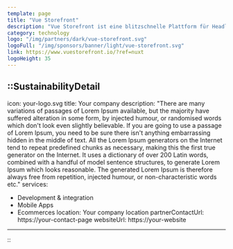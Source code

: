 ```yaml
---
template: page
title: "Vue Storefront"
description: "Vue Storefront ist eine blitzschnelle Plattform für Headless Commerce. Steigern Sie die Leistung Ihrer Website, gestalten Sie die Customer Journey und setzen Sie die Kreativität Ihrer Entwickler frei."
category: technology
logo: "/img/partners/dark/vue-storefront.svg"
logoFull: "/img/sponsors/banner/light/vue-storefront.svg"
link: https://www.vuestorefront.io/?ref=nuxt
logoHeight: 35
---
```

<!-- Leave the icon prop as is, the Nuxt team will replace it -->
::SustainabilityDetail
---
icon: your-logo.svg
title: Your company
description: "There are many variations of passages of Lorem Ipsum available, but the majority have suffered alteration in some form, by injected humour, or randomised words which don't look even slightly believable. If you are going to use a passage of Lorem Ipsum, you need to be sure there isn't anything embarrassing hidden in the middle of text. All the Lorem Ipsum generators on the Internet tend to repeat predefined chunks as necessary, making this the first true generator on the Internet. It uses a dictionary of over 200 Latin words, combined with a handful of model sentence structures, to generate Lorem Ipsum which looks reasonable. The generated Lorem Ipsum is therefore always free from repetition, injected humour, or non-characteristic words etc."
services:
  - Development & integration
  - Mobile Apps
  - Ecommerces
location: Your company location
partnerContactUrl: https://your-contact-page
websiteUrl: https://your-website
---
::
